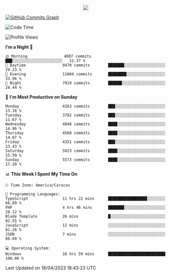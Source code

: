 <p align="center">
  <a href="http://www.github.com/thevacs">
    <img src="https://github-readme-streak-stats.herokuapp.com/?user=thevacs&stroke=ffffff&background=1c1917&ring=0891b2&fire=0891b2&currStreakNum=ffffff&currStreakLabel=0891b2&sideNums=ffffff&sideLabels=ffffff&dates=ffffff&hide_border=true" />
  </a>
  
  <a href="http://www.github.com/thevacs"><img src="https://github-readme-activity-graph.cyclic.app/graph?username=thevacs&bg_color=000000&color=ffffff&line=ff0000&point=ebebeb&area=true&hide_border=true" alt="GitHub Commits Graph" /></a>
  
</p>

<!--START_SECTION:waka-->
![Code Time](http://img.shields.io/badge/Code%20Time-1%2C335%20hrs%208%20mins-blue)

![Profile Views](http://img.shields.io/badge/Profile%20Views-0-blue)

**I'm a Night 🦉** 

```text
🌞 Morning                4007 commits        ███░░░░░░░░░░░░░░░░░░░░░░   12.37 % 
🌆 Daytime                9470 commits        ███████░░░░░░░░░░░░░░░░░░   29.23 % 
🌃 Evening                11004 commits       ████████░░░░░░░░░░░░░░░░░   33.96 % 
🌙 Night                  7919 commits        ██████░░░░░░░░░░░░░░░░░░░   24.44 % 
```
📅 **I'm Most Productive on Sunday** 

```text
Monday                   4263 commits        ███░░░░░░░░░░░░░░░░░░░░░░   13.16 % 
Tuesday                  3782 commits        ███░░░░░░░░░░░░░░░░░░░░░░   11.67 % 
Wednesday                4848 commits        ████░░░░░░░░░░░░░░░░░░░░░   14.96 % 
Thursday                 4560 commits        ████░░░░░░░░░░░░░░░░░░░░░   14.07 % 
Friday                   4351 commits        ███░░░░░░░░░░░░░░░░░░░░░░   13.43 % 
Saturday                 5023 commits        ████░░░░░░░░░░░░░░░░░░░░░   15.50 % 
Sunday                   5573 commits        ████░░░░░░░░░░░░░░░░░░░░░   17.20 % 
```


📊 **This Week I Spent My Time On** 

```text
🕑︎ Time Zone: America/Caracas

💬 Programming Languages: 
TypeScript               11 hrs 22 mins      █████████████████░░░░░░░░   66.89 % 
PHP                      4 hrs 46 mins       ███████░░░░░░░░░░░░░░░░░░   28.12 % 
Blade Template           26 mins             █░░░░░░░░░░░░░░░░░░░░░░░░   02.55 % 
JavaScript               12 mins             ░░░░░░░░░░░░░░░░░░░░░░░░░   01.26 % 
JSON                     7 mins              ░░░░░░░░░░░░░░░░░░░░░░░░░   00.69 % 

💻 Operating System: 
Windows                  16 hrs 59 mins      █████████████████████████   100.00 % 
```


 Last Updated on 18/04/2023 18:43:23 UTC
<!--END_SECTION:waka-->
